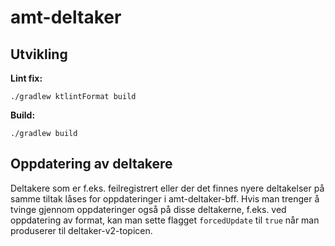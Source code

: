 # amt-deltaker

## Utvikling
**Lint fix:** 
```
./gradlew ktlintFormat build
```
**Build:**
```
./gradlew build
```

## Oppdatering av deltakere
Deltakere som er f.eks. feilregistrert eller der det finnes nyere deltakelser på samme tiltak låses for oppdateringer
i amt-deltaker-bff. Hvis man trenger å tvinge gjennom oppdateringer også på disse deltakerne, f.eks. ved oppdatering av 
format, kan man sette flagget `forcedUpdate` til `true` når man produserer til deltaker-v2-topicen. 